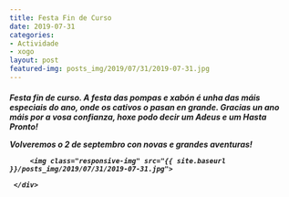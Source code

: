 ```yaml
---
title: Festa Fin de Curso
date: 2019-07-31
categories:
- Actividade
- xogo
layout: post
featured-img: posts_img/2019/07/31/2019-07-31.jpg
---
```

 <h5 class="center header text_h2">
Festa fin de curso.
 <!--more-->
A festa das pompas e xabón é unha das máis especiais do ano, onde os cativos o pasan en grande.
Gracias un ano máis por a vosa confianza, hoxe podo decir um Adeus e um Hasta Pronto! 

Volveremos o 2 de septembro con novas e grandes aventuras!

<div class="row">
     <div class="col s12 ">
	 
         <img class="responsive-img" src="{{ site.baseurl }}/posts_img/2019/07/31/2019-07-31.jpg">
		 
     </div>

	 
  
 
 
 

